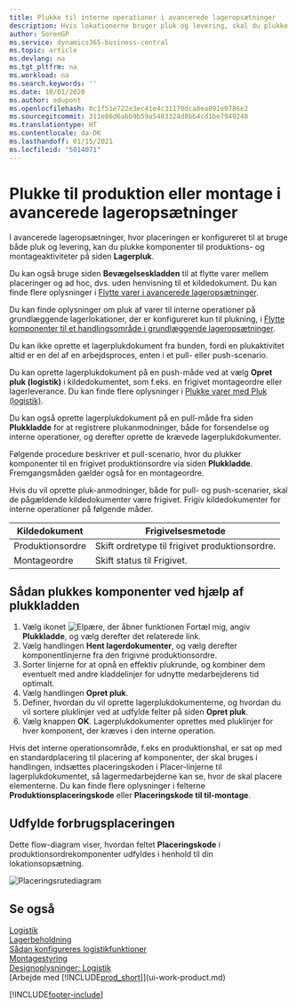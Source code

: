 ```yaml
---
title: Plukke til interne operationer i avancerede lageropsætninger
description: Hvis lokationerne bruger pluk og levering, skal du plukke komponenter til produktions-og montage aktiviteter på siden pluk (logistik).
author: SorenGP
ms.service: dynamics365-business-central
ms.topic: article
ms.devlang: na
ms.tgt_pltfrm: na
ms.workload: na
ms.search.keywords: ''
ms.date: 10/01/2020
ms.author: edupont
ms.openlocfilehash: 8c1f51e722e3ec41e4c31170dca8ea891e9786e2
ms.sourcegitcommit: 311e86d6abb9b59a5483324d8bb4cd1be7949248
ms.translationtype: HT
ms.contentlocale: da-DK
ms.lasthandoff: 01/15/2021
ms.locfileid: "5014071"
---
```

# <a name="pick-for-production-or-assembly-in-advanced-warehouse-configurations"></a>Plukke til produktion eller montage i avancerede lageropsætninger
I avancerede lageropsætninger, hvor placeringen er konfigureret til at bruge både pluk og levering, kan du plukke komponenter til produktions- og montageaktiviteter på siden **Lagerpluk**.  

Du kan også bruge siden **Bevægelseskladden** til at flytte varer mellem placeringer og ad hoc, dvs. uden henvisning til et kildedokument. Du kan finde flere oplysninger i [Flytte varer i avancerede lageropsætninger](warehouse-how-to-move-items-in-advanced-warehousing.md).  

Du kan finde oplysninger om pluk af varer til interne operationer på grundlæggende lagerlokationer, der er konfigureret kun til plukning, i [Flytte komponenter til et handlingsområde i grundlæggende lageropsætninger](warehouse-how-to-move-components-to-an-operation-area-in-basic-warehousing.md).  

Du kan ikke oprette et lagerplukdokument fra bunden, fordi en plukaktivitet altid er en del af en arbejdsproces, enten i et pull- eller push-scenario.  

Du kan oprette lagerplukdokument på en push-måde ved at vælg **Opret pluk (logistik)** i kildedokumentet, som f.eks. en frigivet montageordre eller lagerleverance. Du kan finde flere oplysninger i [Plukke varer med Pluk (logistik)](warehouse-how-to-pick-items-for-warehouse-shipment.md).  

Du kan også oprette lagerplukdokument på en pull-måde fra siden **Plukkladde** for at registrere plukanmodninger, både for forsendelse og interne operationer, og derefter oprette de krævede lagerplukdokumenter.  

Følgende procedure beskriver et pull-scenario, hvor du plukker komponenter til en frigivet produktionsordre via siden **Plukkladde**. Fremgangsmåden gælder også for en montageordre.  

Hvis du vil oprette pluk-anmodninger, både for pull- og push-scenarier, skal de pågældende kildedokumenter være frigivet. Frigiv kildedokumenter for interne operationer på følgende måder.  

|Kildedokument|Frigivelsesmetode|  
|---------------------|--------------------|  
|Produktionsordre|Skift ordretype til frigivet produktionsordre.|  
|Montageordre|Skift status til Frigivet.|  

## <a name="to-pick-components-using-the-pick-worksheet"></a>Sådan plukkes komponenter ved hjælp af plukkladden  
1.  Vælg ikonet ![Elpære, der åbner funktionen Fortæl mig](media/ui-search/search_small.png "Fortæl mig, hvad du vil foretage dig"), angiv **Plukkladde**, og vælg derefter det relaterede link.  
2.  Vælg handlingen **Hent lagerdokumenter**, og vælg derefter komponentlinjerne fra den frigivne produktionsordre.  
3.  Sorter linjerne for at opnå en effektiv plukrunde, og kombiner dem eventuelt med andre kladdelinjer for udnytte medarbejderens tid optimalt.  
4.  Vælg handlingen **Opret pluk**.  
5.  Definer, hvordan du vil oprette lagerplukdokumenterne, og hvordan du vil sortere pluklinjer ved at udfylde felter på siden **Opret pluk**.  
6.  Vælg knappen **OK**. Lagerplukdokumenter oprettes med pluklinjer for hver komponent, der kræves i den interne operation.  

Hvis det interne operationsområde, f.eks en produktionshal, er sat op med en standardplacering til placering af komponenter, der skal bruges i handlingen, indsættes placeringskoden i Placer-linjerne til lagerplukdokumentet, så lagermedarbejderne kan se, hvor de skal placere elementerne. Du kan finde flere oplysninger i felterne **Produktionsplaceringskode** eller **Placeringskode til til-montage**.

## <a name="filling-the-consumption-bin"></a>Udfylde forbrugsplaceringen
Dette flow-diagram viser, hvordan feltet **Placeringskode** i produktionsordrekomponenter udfyldes i henhold til din lokationsopsætning.

![Placeringsrutediagram](media/binflow.png "BinFlow")  

## <a name="see-also"></a>Se også
[Logistik](warehouse-manage-warehouse.md)  
[Lagerbeholdning](inventory-manage-inventory.md)  
[Sådan konfigureres logistikfunktioner](warehouse-setup-warehouse.md)     
[Montagestyring](assembly-assemble-items.md)    
[Designoplysninger: Logistik](design-details-warehouse-management.md)  
[Arbejde med [!INCLUDE[prod_short](includes/prod_short.md)]](ui-work-product.md)


[!INCLUDE[footer-include](includes/footer-banner.md)]
